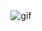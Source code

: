 <div align="center">
 <img alt="gif" src="https://www.onlygraphicdesign.com/wp-content/uploads/2017/08/gif-collection-tomas-brundson.gif" />
</div>
